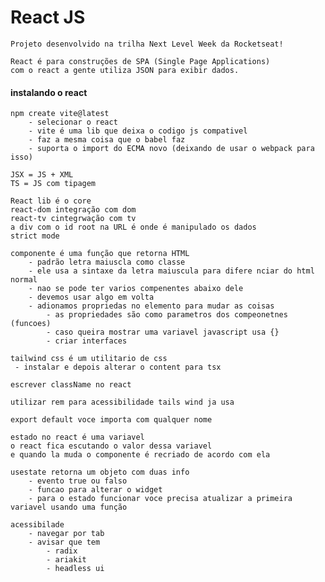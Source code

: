 # React JS

    Projeto desenvolvido na trilha Next Level Week da Rocketseat!

    React é para construções de SPA (Single Page Applications)
    com o react a gente utiliza JSON para exibir dados.
#### instalando o react

    npm create vite@latest
        - selecionar o react
        - vite é uma lib que deixa o codigo js compativel
        - faz a mesma coisa que o babel faz
        - suporta o import do ECMA novo (deixando de usar o webpack para isso)

    JSX = JS + XML
    TS = JS com tipagem

    React lib é o core
    react-dom integração com dom
    react-tv cintegrwação com tv
    a div com o id root na URL é onde é manipulado os dados
    strict mode

    componente é uma função que retorna HTML
        - padrão letra maiuscla como classe
        - ele usa a sintaxe da letra maiuscula para difere nciar do html normal
        - nao se pode ter varios compenentes abaixo dele
        - devemos usar algo em volta
        - adionamos propriedas no elemento para mudar as coisas
            - as propriedades são como parametros dos compeonetnes (funcoes)
            - caso queira mostrar uma variavel javascript usa {}
            - criar interfaces
    
    tailwind css é um utilitario de css
     - instalar e depois alterar o content para tsx

    escrever className no react

    utilizar rem para acessibilidade tails wind ja usa

    export default voce importa com qualquer nome

    estado no react é uma variavel
    o react fica escutando o valor dessa variavel
    e quando la muda o componente é recriado de acordo com ela

    usestate retorna um objeto com duas info
        - evento true ou falso
        - funcao para alterar o widget
        - para o estado funcionar voce precisa atualizar a primeira variavel usando uma função

    acessibilade
        - navegar por tab
        - avisar que tem
            - radix
            - ariakit
            - headless ui            